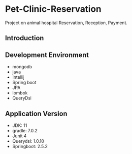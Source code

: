 # Pet-Clinic-Reservation
Project on animal hospital Reservation, Reception, Payment.

## Introduction

## Development Environment
+ mongodb
+ java
+ Intellij
+ Spring boot
+ JPA
+ lombok
+ QueryDsl

## Application Version
+ JDK: 11
+ gradle: 7.0.2
+ Junit 4
+ Querydsl: 1.0.10
+ Springboot: 2.5.2
